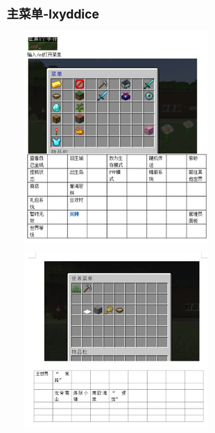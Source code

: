 # 主菜单-lxyddice

<figure><img src="../../.gitbook/assets/image (5) (1) (1) (1).png" alt=""><figcaption></figcaption></figure>



<figure><img src="../../.gitbook/assets/image (5) (1) (1).png" alt=""><figcaption></figcaption></figure>

